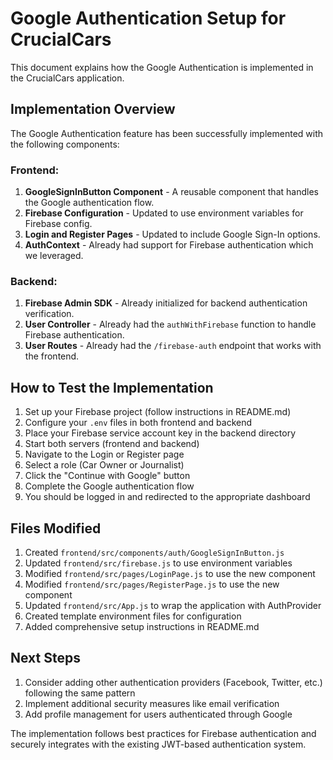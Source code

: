 # Google Authentication Setup for CrucialCars

This document explains how the Google Authentication is implemented in the CrucialCars application.

## Implementation Overview

The Google Authentication feature has been successfully implemented with the following components:

### Frontend:

1. **GoogleSignInButton Component** - A reusable component that handles the Google authentication flow.
2. **Firebase Configuration** - Updated to use environment variables for Firebase config.
3. **Login and Register Pages** - Updated to include Google Sign-In options.
4. **AuthContext** - Already had support for Firebase authentication which we leveraged.

### Backend:

1. **Firebase Admin SDK** - Already initialized for backend authentication verification.
2. **User Controller** - Already had the `authWithFirebase` function to handle Firebase authentication.
3. **User Routes** - Already had the `/firebase-auth` endpoint that works with the frontend.

## How to Test the Implementation

1. Set up your Firebase project (follow instructions in README.md)
2. Configure your `.env` files in both frontend and backend
3. Place your Firebase service account key in the backend directory
4. Start both servers (frontend and backend)
5. Navigate to the Login or Register page
6. Select a role (Car Owner or Journalist)
7. Click the "Continue with Google" button
8. Complete the Google authentication flow
9. You should be logged in and redirected to the appropriate dashboard

## Files Modified

1. Created `frontend/src/components/auth/GoogleSignInButton.js`
2. Updated `frontend/src/firebase.js` to use environment variables
3. Modified `frontend/src/pages/LoginPage.js` to use the new component
4. Modified `frontend/src/pages/RegisterPage.js` to use the new component
5. Updated `frontend/src/App.js` to wrap the application with AuthProvider
6. Created template environment files for configuration
7. Added comprehensive setup instructions in README.md

## Next Steps

1. Consider adding other authentication providers (Facebook, Twitter, etc.) following the same pattern
2. Implement additional security measures like email verification
3. Add profile management for users authenticated through Google

The implementation follows best practices for Firebase authentication and securely integrates with the existing JWT-based authentication system.

